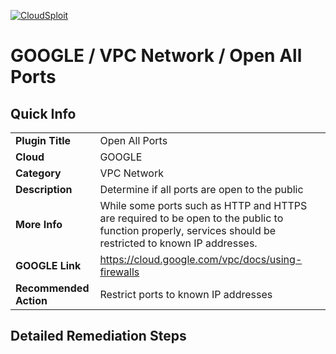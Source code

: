 [![CloudSploit](https://cloudsploit.com/img/logo-new-big-text-100.png "CloudSploit")](https://cloudsploit.com)

# GOOGLE / VPC Network / Open All Ports

## Quick Info

| | |
|-|-|
| **Plugin Title** | Open All Ports |
| **Cloud** | GOOGLE |
| **Category** | VPC Network |
| **Description** | Determine if all ports are open to the public |
| **More Info** | While some ports such as HTTP and HTTPS are required to be open to the public to function properly, services should be restricted to known IP addresses. |
| **GOOGLE Link** | https://cloud.google.com/vpc/docs/using-firewalls |
| **Recommended Action** | Restrict ports to known IP addresses |

## Detailed Remediation Steps

